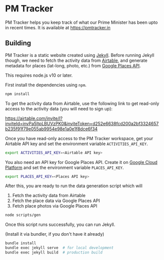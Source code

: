 # PM Tracker

PM Tracker helps you keep track of what our Prime Minister has been upto in
recent times. It is available at https://pmtracker.in

## Building

PM Tracker is a static website created using [Jekyll][]. Before running Jekyll
though, we need to fetch the activity data from [Airtable][], and generate
metadata for places (lat-long, photo, etc.) from [Google Places API][].

This requires node.js v10 or later.

First install the dependencies using `npm`.

```sh
npm install
```

To get the activity data from Airtable, use the following link to get read-only
access to the activity data (you will need to sign up):

https://airtable.com/invite/l?inviteId=invPa5ltpLBUVzPK0&inviteToken=d252e6638fcd200a2bf3324657b235f91f79e055ab9954e98e1a0e1f8dce6f34

Once you have read-only access to the PM Tracker workspace, get your Airtable
API key and set the environment variable `ACTIVITIES_API_KEY`.

```sh
export ACTIVITIES_API_KEY=<Airtable API key>
```

You also need an API key for Google Places API. Create it on [Google Cloud
Platform][] and set the environment variable `PLACES_API_KEY`.

```sh
export PLACES_API_KEY=<Places API key>
```

After this, you are ready to run the data generation script which will

1. Fetch the activity data from Airtable
2. Fetch the place data via Google Places API
3. Fetch place photos via Google Places API

```sh
node scripts/gen
```

Once this script runs successfully, you can run Jekyll.

(Install it via bundler, if you don't have it already)

```sh
bundle install
bundle exec jekyll serve  # for local development
bundle exec jekyll build  # production build
```

[Jekyll]: https://jekyllrb.com
[Airtable]: https://airtable.com
[Google Places API]: https://developers.google.com/places/web-service/intro
[Google Cloud Platform]: https://console.cloud.google.com/apis/credentials
